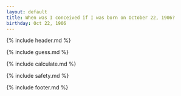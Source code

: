 ```yaml
---
layout: default
title: When was I conceived if I was born on October 22, 1906?
birthday: Oct 22, 1906
---
```


{% include header.md %}

{% include guess.md %}

{% include calculate.md %}

{% include safety.md %}

{% include footer.md %}



